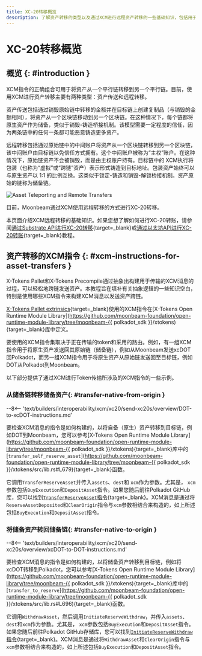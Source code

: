 ```yaml
---
title: XC-20转移概览
description: 了解资产转移的类型以及通过XCM进行远程资产转移的一些基础知识，包括用于资产转移的XCM指令。
---
```


# XC-20转移概览

## 概览 {: #introduction }

XCM指令的正确组合可用于将资产从一个平行链转移到另一个平行链。目前，使用XCM进行资产转移主要有两种类型：资产传送和远程转移。

资产传送包括通过销毁原始链中转移的金额并在目标链上创建复制品（与销毁的金额相同），将资产从一个区块链移动到另一个区块链。在这种情况下，每个链都将原生资产作为储备，类似于销毁-铸造桥接机制。该模型需要一定程度的信任，因为两条链中的任何一条都可能恶意铸造更多资产。

远程转移包括通过原始链中的中间账户将资产从一个区块链转移到另一个区块链，该中间账户由目标链以免信任方式拥有。这个中间账户被称为“主权”账户。在这种情况下，原始链资产不会被销毁，而是由主权账户持有。目标链中的 XCM执行将包装（也称为“虚拟”或“跨链”资产）表示形式铸造到目标地址。包装资产始终可以与原生资产以 1:1 的比例互换。这类似于锁定-铸造和销毁-解锁桥接机制。资产原始的链称为储备链。

![Asset Teleporting and Remote Transfers](/images/builders/interoperability/xcm/xc20/send-xc20s/overview/overview-1.png)

目前，Moonbeam通过XCM使用远程转移的方式进行XC-20转移。

本页面介绍XCM远程转移的基础知识。如果您想了解如何进行XC-20转账，请参阅[通过Substrate API进行XC-20转移](/builders/interoperability/xcm/xc20/send-xc20s/xtokens-pallet/){target=\_blank}或[通过以太坊API进行XC-20转账](/builders/interoperability/xcm/xc20/send-xc20s/xtokens-precompile/){target=\_blank}教程。

## 资产转移的XCM指令 {: #xcm-instructions-for-asset-transfers }

X-Tokens Pallet和X-Tokens Precompile通过抽象出构建用于传输的XCM消息的过程，可以轻松地跨链发送资产。本教程旨在填补有关抽象逻辑的一些知识空白，特别是使用哪些XCM指令来构建XCM消息以发送资产跨链。

[X-Tokens Pallet extrinsics](/builders/interoperability/xcm/xc20/send-xc20s/xtokens-pallet#extrinsics){target=\_blank}使用的XCM指令在[X-Tokens Open Runtime Module Library](https://github.com/moonbeam-foundation/open-runtime-module-library/tree/moonbeam-{{ polkadot_sdk }}/xtokens){target=\_blank}库中定义。

要使用的XCM指令集取决于正在传输的token和采用的路由。例如，有一组XCM指令用于将原生资产发送回其原始链（储备链），例如从Moonbeam发送xcDOT回Polkadot，而另一组XCM指令用于将原生资产从原始链发送回至目标链，例如DOT从Polkadot到Moonbeam。

以下部分提供了通过XCM进行Token传输所涉及的XCM指令的一些示例。

### 从储备链转移储备资产{: #transfer-native-from-origin } 

--8<-- 'text/builders/interoperability/xcm/xc20/send-xc20s/overview/DOT-to-xcDOT-instructions.md'

要检查XCM消息的指令是如何构建的，以将自备（原生）资产转移到目标链，例如DOT到Moonbeam，您可以参考[X-Tokens Open Runtime Module Library](https://github.com/moonbeam-foundation/open-runtime-module-library/tree/moonbeam-{{ polkadot_sdk }}/xtokens){target=\_blank}库中的[`transfer_self_reserve_asset`](https://github.com/moonbeam-foundation/open-runtime-module-library/tree/moonbeam-{{ polkadot_sdk }}/xtokens/src/lib.rs#L679){target=\_blank}函数。

它调用`TransferReserveAsset`并传入`assets`、`dest`和 `xcm`作为参数。尤其是， `xcm`参数包括`BuyExecution`和`DepositAsset`指令。如果您随后前往Polkadot GitHub库，您可以找到[`TransferReserveAsset`指令](https://github.com/paritytech/polkadot-sdk/blob/master/polkadot/xcm/xcm-executor/src/lib.rs#L514){target=\_blank}。XCM消息是通过将`ReserveAssetDeposited`和`ClearOrigin`指令与`xcm`参数相结合来构造的，如上所述包括`BuyExecution`和`DepositAsset`指令。

### 将储备资产转回储备链{: #transfer-native-to-origin }

--8<-- 'text/builders/interoperability/xcm/xc20/send-xc20s/overview/xcDOT-to-DOT-instructions.md'

要检查XCM消息的指令是如何构建的，以将储备资产转移到目标链，例如将xcDOT转移到Polkadot，您可以参考[X-Tokens Open Runtime Module Library](https://github.com/moonbeam-foundation/open-runtime-module-library/tree/moonbeam-{{ polkadot_sdk }}/xtokens){target=\_blank}库中的[`transfer_to_reserve`](https://github.com/moonbeam-foundation/open-runtime-module-library/tree/moonbeam-{{ polkadot_sdk }}/xtokens/src/lib.rs#L696){target=\_blank}函数。

它调用`WithdrawAsset`，然后调用`InitiateReserveWithdraw`，并传入`assets`、`dest`和`xcm`作为参数。尤其是， `xcm`参数包括`BuyExecution`和`DepositAsset`指令。如果您随后前往Polkadot GitHub存储库，您可以找到[`InitiateReserveWithdraw`指令](https://github.com/paritytech/polkadot-sdk/blob/master/polkadot/xcm/xcm-executor/src/lib.rs#L638){target=\_blank}。XCM消息是通过将`WithdrawAsset`和`ClearOrigin`指令与`xcm`参数相结合来构造的，如上所述包括`BuyExecution`和`DepositAsset`指令。
